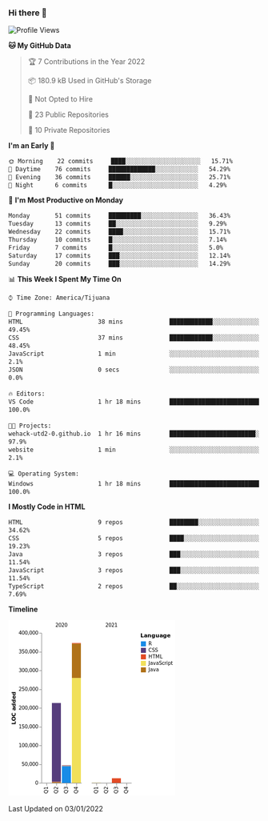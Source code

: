 ### Hi there 👋

<!--START_SECTION:waka-->
![Profile Views](http://img.shields.io/badge/Profile%20Views-0-blue)

**🐱 My GitHub Data** 

> 🏆 7 Contributions in the Year 2022
 > 
> 📦 180.9 kB Used in GitHub's Storage 
 > 
> 🚫 Not Opted to Hire
 > 
> 📜 23 Public Repositories 
 > 
> 🔑 10 Private Repositories  
 > 
**I'm an Early 🐤** 

```text
🌞 Morning    22 commits     ████░░░░░░░░░░░░░░░░░░░░░   15.71% 
🌆 Daytime    76 commits     █████████████░░░░░░░░░░░░   54.29% 
🌃 Evening    36 commits     ██████░░░░░░░░░░░░░░░░░░░   25.71% 
🌙 Night      6 commits      █░░░░░░░░░░░░░░░░░░░░░░░░   4.29%

```
📅 **I'm Most Productive on Monday** 

```text
Monday       51 commits     █████████░░░░░░░░░░░░░░░░   36.43% 
Tuesday      13 commits     ██░░░░░░░░░░░░░░░░░░░░░░░   9.29% 
Wednesday    22 commits     ████░░░░░░░░░░░░░░░░░░░░░   15.71% 
Thursday     10 commits     █░░░░░░░░░░░░░░░░░░░░░░░░   7.14% 
Friday       7 commits      █░░░░░░░░░░░░░░░░░░░░░░░░   5.0% 
Saturday     17 commits     ███░░░░░░░░░░░░░░░░░░░░░░   12.14% 
Sunday       20 commits     ███░░░░░░░░░░░░░░░░░░░░░░   14.29%

```


📊 **This Week I Spent My Time On** 

```text
⌚︎ Time Zone: America/Tijuana

💬 Programming Languages: 
HTML                     38 mins             ████████████░░░░░░░░░░░░░   49.45% 
CSS                      37 mins             ████████████░░░░░░░░░░░░░   48.45% 
JavaScript               1 min               ░░░░░░░░░░░░░░░░░░░░░░░░░   2.1% 
JSON                     0 secs              ░░░░░░░░░░░░░░░░░░░░░░░░░   0.0%

🔥 Editors: 
VS Code                  1 hr 18 mins        █████████████████████████   100.0%

🐱‍💻 Projects: 
wehack-utd2-0.github.io  1 hr 16 mins        ████████████████████████░   97.9% 
website                  1 min               ░░░░░░░░░░░░░░░░░░░░░░░░░   2.1%

💻 Operating System: 
Windows                  1 hr 18 mins        █████████████████████████   100.0%

```

**I Mostly Code in HTML** 

```text
HTML                     9 repos             ████████░░░░░░░░░░░░░░░░░   34.62% 
CSS                      5 repos             ████░░░░░░░░░░░░░░░░░░░░░   19.23% 
Java                     3 repos             ███░░░░░░░░░░░░░░░░░░░░░░   11.54% 
JavaScript               3 repos             ███░░░░░░░░░░░░░░░░░░░░░░   11.54% 
TypeScript               2 repos             ██░░░░░░░░░░░░░░░░░░░░░░░   7.69%

```


**Timeline**

![Chart not found](https://raw.githubusercontent.com/Aarushi-Pandey/Aarushi-Pandey/main/charts/bar_graph.png) 


 Last Updated on 03/01/2022
<!--END_SECTION:waka-->
